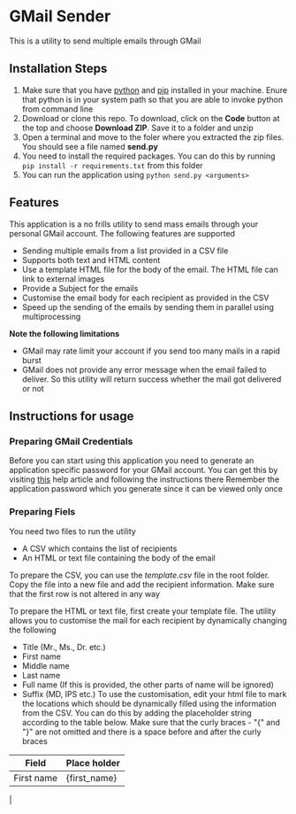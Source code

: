 # GMail Sender
This is a utility to send multiple emails through GMail

## Installation Steps
1. Make sure that you have [python](https://www.python.org/) and [pip](https://pypi.org/project/pip/) installed in your machine.   Enure that python is in your system path so that you are able to invoke python from command line
2. Download or clone this repo.  To download, click on the **Code** button at the top and choose **Download ZIP**.  Save it to a folder and unzip
3. Open a terminal and move to the foler where you extracted the zip files.  You should see a file named **send.py**
4. You need to install the required packages.  You can do this by running  `pip install -r requirements.txt` from this folder
5. You can run the application using   `python send.py <arguments>`

## Features
This application is a no frills utility to send mass emails through your personal GMail account.  The following features are supported
- Sending multiple emails from a list provided in a CSV file
- Supports both text and HTML content
- Use a template HTML file for the body of the email.  The HTML file can link to external images
- Provide a Subject for the emails
- Customise the email body for each recipient as provided in the CSV
- Speed up the sending of the emails by sending them in parallel using multiprocessing

**Note the following limitations**
- GMail may rate limit your account if you send too many mails in a rapid burst
- GMail does not provide any error message when the email failed to deliver.  So this utility will return success whether the mail got delivered or not

## Instructions for usage
### Preparing GMail Credentials
Before you can start using this application you need to generate an application specific password for your GMail account.
You can get this by visiting [this](https://support.google.com/mail/answer/185833?hl=en-GB) help article and following the instructions there
Remember the application password which you generate since it can be viewed only once

### Preparing Fiels
You need two files to run the utility
- A CSV which contains the list of recipients
- An HTML or text file containing the body of the email

To prepare the CSV, you can use the *template.csv* file in the root folder.  Copy the file into a new file and add the recipient information.  Make sure that the first row is not altered in any way

To prepare the HTML or text file, first create your template file.  The utility allows you to customise the mail for each recipient by dynamically changing the following
- Title (Mr., Ms., Dr. etc.)
- First name
- Middle name
- Last name
- Full name (If this is provided, the other parts of name will be ignored)
- Suffix (MD, IPS etc.)
To use the customisation, edit your html file to mark the locations which should be dynamically filled
using the information from the CSV.  You can do this by adding the placeholder string according to the 
table below.  Make sure that the curly braces - "{" and "}" are not omitted and there is a space
before and after the curly braces

| Field | Place holder|
|-------- |------------|
| First name | {first_name} |
|  


